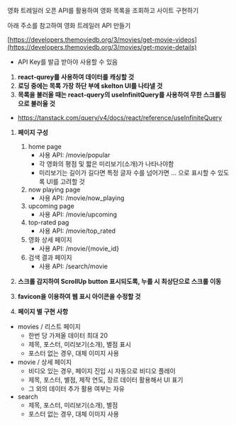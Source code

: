 영화 트레일러 오픈 API를 활용하여 영화 목록을 조회하고 사이트 구현하기

아래 주소를 참고하여 영화 트레일러 API 만들기

[https://developers.themoviedb.org/3/movies/get-movie-videos](https://developers.themoviedb.org/3/movies/get-movie-details)

- API Key를 발급 받아야 사용할 수 있음

1. **react-qurey를 사용하여 데이터를 캐싱할 것**
2. **로딩 중에는 목록 가장 하단 부에 skelton UI를 나타낼 것**
3. **목록을 불러올 때는 react-query의 useInfinitQuery를 사용하여 무한 스크롤링으로 불러울 것**

- https://tanstack.com/query/v4/docs/react/reference/useInfiniteQuery

1. **페이지 구성**
   1. home page
      - 사용 API: /movie/popular
      - 각 영화의 평점 및 짧은 미리보기(소개)가 나타나야함
      - 미리보기는 길이가 길다면 특정 글자 수를 넘어가면 … 으로 표시할 수 있도록 UI를 고려할 것
   2. now playing page
      - 사용 API: /movie/now_playing
   3. upcoming page
      - 사용 API: /movie/upcoming
   4. top-rated pag
      - 사용 API: /movie/top_rated
   5. 영화 상세 페이지
      - 사용 API: /movie/{movie_id}
   6. 검색 결과 페이지
      - 사용 API: /search/movie
2. **스크롤 감지하여 ScrollUp button 표시되도록, 누를 시 최상단으로 스크롤 이동**
3. **favicon을 이용하여 웹 표시 아이콘을 수정할 것**

4. **페이지 별 구현 사항**

- movies / 리스트 페이지
  - 한번 당 가져올 데이터 최대 20
  - 제목, 포스터, 미리보기(소개), 별점 표시
  - 포스터 없는 경우, 대체 이미지 사용
- movie / 상세 페이지
  - 비디오 있는 경우, 페이지 진입 시 자동으로 비디오 플레이
  - 제목, 포스터, 별점, 제작 연도, 장르 데이터 활용해서 UI 표기
  - 그 외의 데이터 추가 활용 여부는 자유
- search
  - 제목, 포스터, 미리보기(소개), 별점
  - 포스터 없는 경우, 대체 이미지 사용
